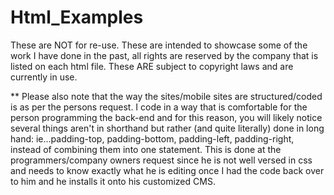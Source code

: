 Html_Examples
=============
These are NOT for re-use. These are intended to showcase some of the work I have done in the past, all rights are reserved by the company that is listed on each html file.  These ARE subject to copyright laws and are currently in use.

**  Please also note that the way the sites/mobile sites are structured/coded is as per the persons request.  I code in a way that is comfortable for the person programming the back-end and for this reason, you will likely notice several things aren't in shorthand but rather (and quite literally) done in long hand: ie...padding-top, padding-bottom, padding-left, padding-right, instead of combining them into one statement.  This is done at the programmers/company owners request since he is not well versed in css and needs to know exactly what he is editing once I had the code back over to him and he installs it onto his customized CMS.
